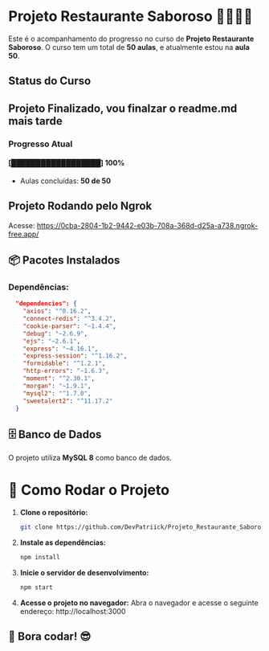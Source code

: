 # **Projeto Restaurante Saboroso** 📱📞🍣🥘

Este é o acompanhamento do progresso no curso de **Projeto Restaurante Saboroso**. 
O curso tem um total de **50 aulas**, e atualmente estou na **aula 50**.


## **Status do Curso**

## **Projeto Finalizado, vou finalzar o readme.md mais tarde**

### Progresso Atual  
#### [██████████████████] **100%**  
- Aulas concluídas: **50 de 50**



## Projeto Rodando pelo Ngrok

Acesse:
   https://0cba-2804-1b2-9442-e03b-708a-368d-d25a-a738.ngrok-free.app/




## 📦 Pacotes Instalados

### Dependências:

```json
  "dependencies": {
    "axios": "^0.16.2",
    "connect-redis": "^3.4.2",
    "cookie-parser": "~1.4.4",
    "debug": "~2.6.9",
    "ejs": "~2.6.1",
    "express": "~4.16.1",
    "express-session": "^1.16.2",
    "formidable": "^1.2.1",
    "http-errors": "~1.6.3",
    "moment": "^2.30.1",
    "morgan": "~1.9.1",
    "mysql2": "^1.7.0",
    "sweetalert2": "^11.17.2"
  }
```

## 🗄 **Banco de Dados**  
O projeto utiliza **MySQL 8** como banco de dados. 

# 🔧 Como Rodar o Projeto

1. **Clone o repositório:**

   ```bash
   git clone https://github.com/DevPatriick/Projeto_Restaurante_Saboroso

2. **Instale as dependências:**

   ```bash
   npm install

3. **Inicie o servidor de desenvolvimento:**
   ```bash
   npm start

4. **Acesse o projeto no navegador:**
    Abra o navegador e acesse o seguinte endereço: http://localhost:3000


## 🚀 Bora codar! 😎